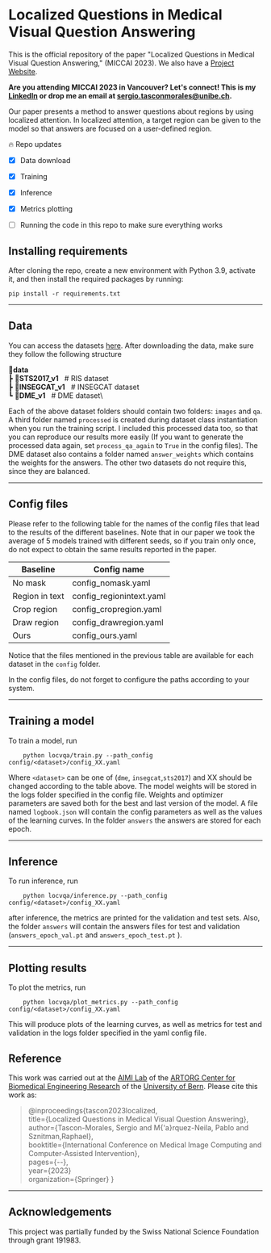 # Localized Questions in Medical Visual Question Answering

This is the official repository of the paper "Localized Questions in Medical Visual Question Answering," (MICCAI 2023). We also have a [Project Website](https://sergiotasconmorales.github.io/conferences/miccai2023.html).

**Are you attending MICCAI 2023 in Vancouver? Let's connect! This is my [LinkedIn](https://www.linkedin.com/in/sergio-tascon/) or drop me an email at sergio.tasconmorales@unibe.ch.**


Our paper presents a method to answer questions about regions by using localized attention. In localized attention, a target region can be given to the model so that answers are focused on a user-defined region.  


🔥 Repo updates
- [x] Data download
- [x] Training 
- [x] Inference
- [x] Metrics plotting
- [ ] Running the code in this repo to make sure everything works


## Installing requirements
After cloning the repo, create a new environment with Python 3.9, activate it, and then install the required packages by running:

    pip install -r requirements.txt

---

## Data

You can access the datasets [here](https://zenodo.org/record/8192556). After downloading the data, make sure they follow the following structure

**📂data**\
 ┣ **📂STS2017_v1** &nbsp; # RIS dataset\
 ┣ **📂INSEGCAT_v1** &nbsp; # INSEGCAT dataset\
 ┗ **📂DME_v1** &nbsp; # DME dataset\

Each of the above dataset folders should contain two folders: `images` and `qa`. A third folder named `processed` is created during dataset class instantiation when you run the training script. I included this processed data too, so that you can reproduce our results more easily (If you want to generate the processed data again, set `process_qa_again` to `True` in the config files). The DME dataset also contains a folder named `answer_weights` which contains the weights for the answers. The other two datasets do not require this, since they are balanced.


---

## Config files

Please refer to the following table for the names of the config files that lead to the results of the different baselines. Note that in our paper we took the average of 5 models trained with different seeds, so if you train only once, do not expect to obtain the same results reported in the paper.

| **Baseline**   | **Config name**          |
|----------------|--------------------------|
| No mask        | config_nomask.yaml       |
| Region in text | config_regionintext.yaml |
| Crop region    | config_cropregion.yaml   |
| Draw region    | config_drawregion.yaml   |
| Ours           | config_ours.yaml         |


Notice that the files mentioned in the previous table are available for each dataset in the `config` folder.

In the config files, do not forget to configure the paths according to your system.


---

## Training a model

To train a model, run

        python locvqa/train.py --path_config config/<dataset>/config_XX.yaml

Where `<dataset>` can be one of (`dme`, `insegcat`,`sts2017`) and XX should be changed according to the table above. The model weights will be stored in the logs folder specified in the config file. Weights and optimizer parameters are saved both for the best and last version of the model. A file named `logbook.json` will contain the config parameters as well as the values of the learning curves. In the folder `answers` the answers are stored for each epoch.

---

## Inference

To run inference, run

        python locvqa/inference.py --path_config config/<dataset>/config_XX.yaml

after inference, the metrics are printed for the validation and test sets. Also, the folder `answers` will contain the answers files for test and validation (`answers_epoch_val.pt` and `answers_epoch_test.pt` ).

---

## Plotting results

To plot the metrics, run

        python locvqa/plot_metrics.py --path_config config/<dataset>/config_XX.yaml

This will produce plots of the learning curves, as well as metrics for test and validation in the logs folder specified in the yaml config file.

## Reference

This work was carried out at the [AIMI Lab](https://www.artorg.unibe.ch/research/aimi/index_eng.html) of the [ARTORG Center for Biomedical Engineering Research](https://www.artorg.unibe.ch) of the [University of Bern](https://www.unibe.ch/index_eng.html). Please cite this work as:

> @inproceedings{tascon2023localized,\
  title={Localized Questions in Medical Visual Question Answering},\
  author={Tascon-Morales, Sergio and M{\'a}rquez-Neila, Pablo and Sznitman,Raphael},\
  booktitle={International Conference on Medical Image Computing and Computer-Assisted Intervention},\
  pages={--},\
  year={2023}\
  organization={Springer}
}

---

## Acknowledgements

This project was partially funded by the Swiss National Science Foundation through grant 191983.
